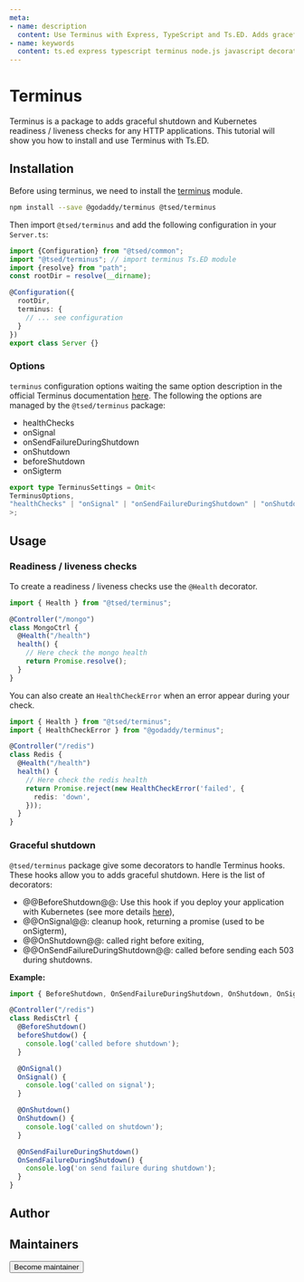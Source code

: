 ```yaml
---
meta:
- name: description
  content: Use Terminus with Express, TypeScript and Ts.ED. Adds graceful shutdown and Kubernetes readiness / liveness checks for any HTTP applications.
- name: keywords
  content: ts.ed express typescript terminus node.js javascript decorators
---
```

# Terminus

Terminus is a package to adds graceful shutdown and Kubernetes readiness / liveness checks for any HTTP applications. This tutorial
will show you how to install and use Terminus with Ts.ED.

## Installation

Before using terminus, we need to install the [terminus](https://www.npmjs.com/package/@godaddy/terminus) module.

```bash
npm install --save @godaddy/terminus @tsed/terminus
```

Then import `@tsed/terminus` and add the following configuration in your `Server.ts`:

<Tabs class="-code">
  <Tab label="Configuration" icon="bx-code-alt">

```typescript
import {Configuration} from "@tsed/common";
import "@tsed/terminus"; // import terminus Ts.ED module
import {resolve} from "path";
const rootDir = resolve(__dirname);

@Configuration({
  rootDir,
  terminus: {
    // ... see configuration
  }
})
export class Server {}
```

  </Tab>
</Tabs>

### Options

`terminus` configuration options waiting the same option description in the official Terminus documentation [here](https://github.com/godaddy/terminus).
The following the options are managed by the `@tsed/terminus` package:

- healthChecks
- onSignal
- onSendFailureDuringShutdown
- onShutdown
- beforeShutdown
- onSigterm

```typescript
export type TerminusSettings = Omit<
TerminusOptions,
"healthChecks" | "onSignal" | "onSendFailureDuringShutdown" | "onShutdown" | "beforeShutdown" | "onSigterm"
>;
```

## Usage
### Readiness / liveness checks

To create a readiness / liveness checks use the `@Health` decorator.

```ts
import { Health } from "@tsed/terminus";

@Controller("/mongo")
class MongoCtrl {
  @Health("/health")
  health() {
    // Here check the mongo health
    return Promise.resolve();
  }
}
```

You can also create an `HealthCheckError` when an error appear during your check.

```ts
import { Health } from "@tsed/terminus";
import { HealthCheckError } from "@godaddy/terminus";

@Controller("/redis")
class Redis {
  @Health("/health")
  health() {
    // Here check the redis health
    return Promise.reject(new HealthCheckError('failed', {
      redis: 'down',
    }));
  }
}
```

### Graceful shutdown

`@tsed/terminus` package give some decorators to handle Terminus hooks. These hooks allow you to adds graceful shutdown.
Here is the list of decorators:

- @@BeforeShutdown@@: Use this hook if you deploy your application with Kubernetes (see more details [here](https://github.com/godaddy/terminus#how-to-set-terminus-up-with-kubernetes)),
- @@OnSignal@@: cleanup hook, returning a promise (used to be onSigterm),
- @@OnShutdown@@: called right before exiting,
- @@OnSendFailureDuringShutdown@@: called before sending each 503 during shutdowns.

**Example:**
```typescript
import { BeforeShutdown, OnSendFailureDuringShutdown, OnShutdown, OnSignal } from "@tsed/terminus";

@Controller("/redis")
class RedisCtrl {
  @BeforeShutdown()
  beforeShutdow() {
    console.log('called before shutdown');
  }

  @OnSignal()
  OnSignal() {
    console.log('called on signal');
  }

  @OnShutdown()
  OnShutdown() {
    console.log('called on shutdown');
  }

  @OnSendFailureDuringShutdown()
  OnSendFailureDuringShutdown() {
    console.log('on send failure during shutdown');
  }
}
```

## Author

<GithubContributors users="['EmilienLeroy']"/>

## Maintainers

<GithubContributors users="['EmilienLeroy']"/>

<div class="flex items-center justify-center p-5">
<Button href="/contributing.html" class="rounded-medium">
 Become maintainer
</Button>
</div>
